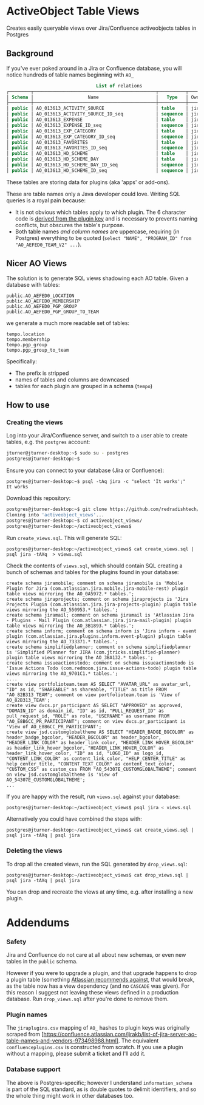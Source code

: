 # ActiveObject Table Views

Creates easily queryable views over Jira/Confluence activeobjects tables in Postgres

## Background


If you've ever poked around in a Jira or Confluence database, you will notice hundreds of table names beginning with `AO_`

```sql
                                 List of relations
┌────────┬─────────────────────────────────────────────┬──────────┬──────┐
│ Schema │                    Name                     │   Type   │ Owner│
├────────┼─────────────────────────────────────────────┼──────────┼──────┤
│ public │ AO_013613_ACTIVITY_SOURCE                   │ table    │ jira │
│ public │ AO_013613_ACTIVITY_SOURCE_ID_seq            │ sequence │ jira │
│ public │ AO_013613_EXPENSE                           │ table    │ jira │
│ public │ AO_013613_EXPENSE_ID_seq                    │ sequence │ jira │
│ public │ AO_013613_EXP_CATEGORY                      │ table    │ jira │
│ public │ AO_013613_EXP_CATEGORY_ID_seq               │ sequence │ jira │
│ public │ AO_013613_FAVORITES                         │ table    │ jira │
│ public │ AO_013613_FAVORITES_ID_seq                  │ sequence │ jira │
│ public │ AO_013613_HD_SCHEME                         │ table    │ jira │
│ public │ AO_013613_HD_SCHEME_DAY                     │ table    │ jira │
│ public │ AO_013613_HD_SCHEME_DAY_ID_seq              │ sequence │ jira │
│ public │ AO_013613_HD_SCHEME_ID_seq                  │ sequence │ jira │
```
These tables are storing data for plugins (aka 'apps' or add-ons).

These are table names only a Java developer could love. Writing SQL queries is a royal pain because:
* It is not obvious which tables apply to which plugin. The 6 character code is [derived from the plugin key](https://developer.atlassian.com/server/framework/atlassian-sdk/table-names/) and is necessary to prevents naming conflicts, but obscures the table's purpose.
* Both table names _and column names_ are uppercase, requiring (in Postgres) everything to be quoted (`select "NAME", "PROGRAM_ID" from "AO_AEFED0_TEAM_V2" ...`).



## Nicer AO Views


The solution is to generate SQL views shadowing each AO table. Given a database with tables:

```
public.AO_AEFED0_LOCATION
public.AO_AEFED0_MEMBERSHIP
public.AO_AEFED0_PGP_GROUP
public.AO_AEFED0_PGP_GROUP_TO_TEAM
```

we generate a much more readable set of tables:
```
tempo.location
tempo.membership
tempo.pgp_group
tempo.pgp_group_to_team
```

Specifically:
* The prefix is stripped
* names of tables and columns are downcased
* tables for each plugin are grouped in a schema (`tempo`)


## How to use

### Creating the views


Log into your Jira/Confluence server, and switch to a user able to create tables, e.g. the `postgres` account:
```bash
jturner@jturner-desktop:~$ sudo su - postgres
postgres@jturner-desktop:~$ 
```
Ensure you can connect to your database (Jira or Confluence):
```
postgres@jturner-desktop:~$ psql -tAq jira -c "select 'It works';"
It works
```

Download this repository:

```bash
postgres@jturner-desktop:~$ git clone https://github.com/redradishtech/activeobject_views
Cloning into 'activeobject_views'...
postgres@jturner-desktop:~$ cd activeobject_views/
postgres@jturner-desktop:~/activeobject_views$ 
```

Run `create_views.sql`. This will generate SQL:

```
postgres@jturner-desktop:~/activeobject_views$ cat create_views.sql | psql jira -tAXq  > views.sql
```
Check the contents of `views.sql`, which should contain SQL creating a bunch of schemas and tables for the plugins found in your database:

```
create schema jiramobile; comment on schema jiramobile is 'Mobile Plugin for Jira (com.atlassian.jira.mobile.jira-mobile-rest) plugin table views mirroring the AO_0A5972.* tables.';
create schema jiraprojects; comment on schema jiraprojects is 'Jira Projects Plugin (com.atlassian.jira.jira-projects-plugin) plugin table views mirroring the AO_550953.* tables.';
create schema jiramail; comment on schema jiramail is 'Atlassian Jira - Plugins - Mail Plugin (com.atlassian.jira.jira-mail-plugin) plugin table views mirroring the AO_3B1893.* tables.';
create schema inform; comment on schema inform is 'Jira inform - event plugin (com.atlassian.jira.plugins.inform.event-plugin) plugin table views mirroring the AO_733371.* tables.';
create schema simplifiedplanner; comment on schema simplifiedplanner is 'Simplified Planner for JIRA (com.jtricks.simplified-planner) plugin table views mirroring the AO_3BA132.* tables.';
create schema issueactionstodo; comment on schema issueactionstodo is 'Issue Actions Todo (com.redmoon.jira.issue-actions-todo) plugin table views mirroring the AO_9701C1.* tables.';
....
create view portfolioteam.team AS SELECT "AVATAR_URL" as avatar_url, "ID" as id, "SHAREABLE" as shareable, "TITLE" as title FROM "AO_82B313_TEAM"; comment on view portfolioteam.team is 'View of AO_82B313_TEAM';
create view dvcs.pr_participant AS SELECT "APPROVED" as approved, "DOMAIN_ID" as domain_id, "ID" as id, "PULL_REQUEST_ID" as pull_request_id, "ROLE" as role, "USERNAME" as username FROM "AO_E8B6CC_PR_PARTICIPANT"; comment on view dvcs.pr_participant is 'View of AO_E8B6CC_PR_PARTICIPANT';
create view jsd.customglobaltheme AS SELECT "HEADER_BADGE_BGCOLOR" as header_badge_bgcolor, "HEADER_BGCOLOR" as header_bgcolor, "HEADER_LINK_COLOR" as header_link_color, "HEADER_LINK_HOVER_BGCOLOR" as header_link_hover_bgcolor, "HEADER_LINK_HOVER_COLOR" as header_link_hover_color, "ID" as id, "LOGO_ID" as logo_id, "CONTENT_LINK_COLOR" as content_link_color, "HELP_CENTER_TITLE" as help_center_title, "CONTENT_TEXT_COLOR" as content_text_color, "CUSTOM_CSS" as custom_css FROM "AO_54307E_CUSTOMGLOBALTHEME"; comment on view jsd.customglobaltheme is 'View of AO_54307E_CUSTOMGLOBALTHEME';
...
```

If you are happy with the result, run `views.sql` against your database:

```bash
postgres@jturner-desktop:~/activeobject_views$ psql jira < views.sql
```

Alternatively you could have combined the steps with:
```
postgres@jturner-desktop:~/activeobject_views$ cat create_views.sql | psql jira -tAXq | psql jira
```

### Deleting the views

To drop all the created views, run the SQL generated by `drop_views.sql`:
```
postgres@jturner-desktop:~/activeobject_views$ cat drop_views.sql | psql jira -tAXq | psql jira
```

You can drop and recreate the views at any time, e.g. after installing a new plugin.

# Addendums

### Safety

Jira and Confluence do not care at all about new schemas, or even new tables in the `public` schema.

However if you were to upgrade a plugin, and that upgrade happens to drop a plugin table (something [Atlassian recommends against](https://developer.atlassian.com/server/framework/atlassian-sdk/upgrading-your-plugin-and-handling-data-model-updates/), that would break, as the table now has a view dependency (and no `CASCADE` was given). For this reason I suggest not leaving these views defined in a production database. Run `drop_views.sql` after you're done to remove them.

### Plugin names

The `jiraplugins.csv` mapping of `AO_` hashes to plugin keys was originally scraped from [https://confluence.atlassian.com/jirakb/list-of-jira-server-ao-table-names-and-vendors-973498988.html]. The equivalent `confluenceplugins.csv` is constructed from scratch. If you use a plugin without a mapping, please submit a ticket and I'll add it.


### Database support

The above is Postgres-specific; however I understand `information_schema` is part of the SQL standard, as is double quotes to delimit identifiers, and so the whole thing might work in other databases too.
